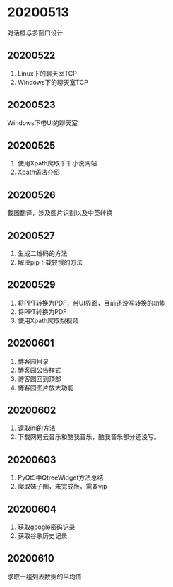 # 20200513
对话框与多窗口设计

## 20200522
1. Linux下的聊天室TCP  
2. Windows下的聊天室TCP  

## 20200523
Windows下带UI的聊天室

## 20200525
1. 使用Xpath爬取千千小说网站  
2. Xpath语法介绍  

## 20200526
截图翻译，涉及图片识别以及中英转换

## 20200527
1. 生成二维码的方法  
2. 解决pip下载较慢的方法

## 20200529
1. 将PPT转换为PDF，带UI界面，目前还没写转换的功能
2. 将PPT转换为PDF
3. 使用Xpath爬取梨视频

## 20200601
1. 博客园目录
2. 博客园公告样式
3. 博客园回到顶部
4. 博客园图片放大功能

## 20200602
1. 读取ini的方法
2. 下载网易云音乐和酷我音乐，酷我音乐部分还没写。

## 20200603
1. PyQt5中QtreeWidget方法总结
2. 爬取妹子图，未完成版，需要vip

## 20200604
1. 获取google密码记录
2. 获取谷歌历史记录

## 20200610
求取一组列表数据的平均值

